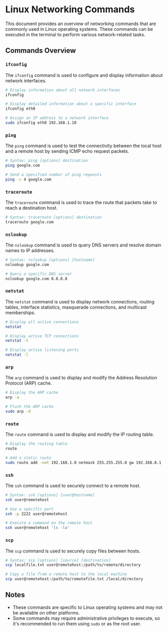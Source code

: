 # Linux Networking Commands

This document provides an overview of networking commands that are commonly used in Linux operating systems. These commands can be executed in the terminal to perform various network-related tasks.

## Commands Overview

### `ifconfig`

The `ifconfig` command is used to configure and display information about network interfaces.

```sh
# Display information about all network interfaces
ifconfig

# Display detailed information about a specific interface
ifconfig eth0

# Assign an IP address to a network interface
sudo ifconfig eth0 192.168.1.10
```

### `ping`

The `ping` command is used to test the connectivity between the local host and a remote host by sending ICMP echo request packets.

```sh
# Syntax: ping [options] destination
ping google.com

# Send a specified number of ping requests
ping -c 4 google.com
```

### `traceroute`

The `traceroute` command is used to trace the route that packets take to reach a destination host.

```sh
# Syntax: traceroute [options] destination
traceroute google.com
```

### `nslookup`

The `nslookup` command is used to query DNS servers and resolve domain names to IP addresses.

```sh
# Syntax: nslookup [options] [hostname]
nslookup google.com

# Query a specific DNS server
nslookup google.com 8.8.8.8
```

### `netstat`

The `netstat` command is used to display network connections, routing tables, interface statistics, masquerade connections, and multicast memberships.

```sh
# Display all active connections
netstat

# Display active TCP connections
netstat -t

# Display active listening ports
netstat -l
```

### `arp`

The `arp` command is used to display and modify the Address Resolution Protocol (ARP) cache.

```sh
# Display the ARP cache
arp -a

# Flush the ARP cache
sudo arp -d
```

### `route`

The `route` command is used to display and modify the IP routing table.

```sh
# Display the routing table
route

# Add a static route
sudo route add -net 192.168.1.0 netmask 255.255.255.0 gw 192.168.0.1
```

### `ssh`

The `ssh` command is used to securely connect to a remote host.

```sh
# Syntax: ssh [options] [user@hostname]
ssh user@remotehost

# Use a specific port
ssh -p 2222 user@remotehost

# Execute a command on the remote host
ssh user@remotehost 'ls -la'
```

### `scp`

The `scp` command is used to securely copy files between hosts.

```sh
# Syntax: scp [options] [source] [destination]
scp localfile.txt user@remotehost:/path/to/remote/directory

# Copy a file from a remote host to the local machine
scp user@remotehost:/path/to/remotefile.txt /local/directory
```

## Notes

- These commands are specific to Linux operating systems and may not be available on other platforms.
- Some commands may require administrative privileges to execute, so it's recommended to run them using `sudo` or as the root user.